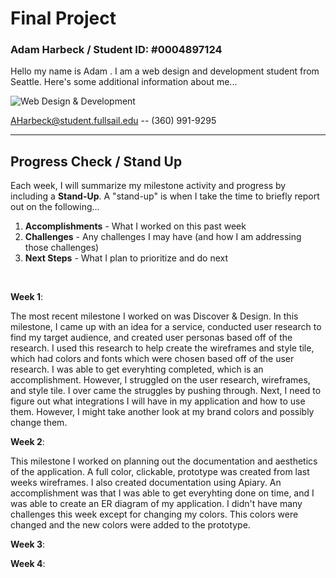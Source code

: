
# Final Project
### Adam Harbeck / Student ID: #0004897124
 Hello my name is Adam . I am a web design and development student from Seattle. Here's some additional information about me...


![Web Design & Development](https://img.shields.io/badge/degree-web%20design%20%26%20development-blue.svg)&nbsp; 


AHarbeck@student.fullsail.edu -- (360) 991-9295


---

## Progress Check / Stand Up
Each week, I will summarize my milestone activity and progress by including a **Stand-Up**. A "stand-up" is when I take the time to briefly report out on the following...

1. **Accomplishments** - What I worked on this past week
2. **Challenges** - Any challenges I may have (and how I am addressing those challenges)
3. **Next Steps** - What I plan to prioritize and do next 

<br>

**Week 1**: 

The most recent milestone I worked on was Discover & Design. In this milestone, I came up with an idea for a service, conducted user research to find my target audience, and created user personas based off of the research. I used this research to help create the wireframes and style tile, which had colors and fonts which were chosen based off of the user research.
I was able to get everyhting completed, which is an accomplishment. However, I struggled on the user research, wireframes, and style tile. I over came the struggles by pushing through. Next, I need to figure out what integrations I will have in my application and how to use them. However, I might take another look at my brand colors and possibly change them.

**Week 2**: 

This milestone I worked on planning out the documentation and aesthetics of the application. A full color, clickable, prototype was created from last weeks wireframes. I also created documentation using Apiary.
An accomplishment was that I was able to get everyhting done on time, and I was able to create an ER diagram of my application. I didn't have many challenges this week except for changing my colors. This colors were changed and the new colors were added to the prototype.

**Week 3**:    

**Week 4**:   


